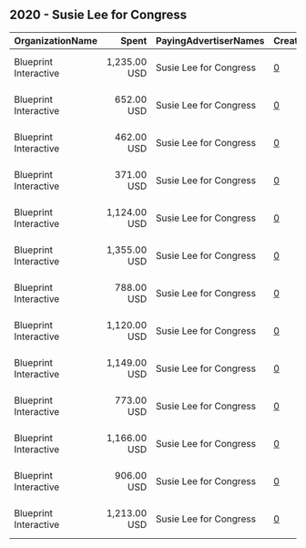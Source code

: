 ## 2020 - Susie Lee for Congress 
|OrganizationName|Spent|PayingAdvertiserNames|CreativeUrls|Impressions|Genders|AgeBrackets|CountryCodes|BillingAddresses|CandidateBallotInformation|
|:---|---:|:---|:---|---:|:---|:---|:---|:---|:---|
|Blueprint Interactive|1,235.00 USD|Susie Lee for Congress|[0](https://www.snap.com/political-ads/asset/aa6e2668e8ee428225719d23c96c19617fb1df4e716d3c13605db22bc0b491e6?mediaType=mp4)|203,141||18+|united states|"1730 Rhode Island Ave NW Suite 1014,Washington,20036,US"|Susie Lee for Congress|
|Blueprint Interactive|652.00 USD|Susie Lee for Congress|[0](https://www.snap.com/political-ads/asset/aa6e2668e8ee428225719d23c96c19617fb1df4e716d3c13605db22bc0b491e6?mediaType=mp4)|113,304|FEMALE|18-49|united states|"1730 Rhode Island Ave NW Suite 1014,Washington,20036,US"|Susie Lee for Congress|
|Blueprint Interactive|462.00 USD|Susie Lee for Congress|[0](https://www.snap.com/political-ads/asset/fee38f70059269ce9a1cecee5f55f407cfd78e7c6e49c3b48bab373c1a949dc6?mediaType=mp4)|85,158|FEMALE|18-49|united states|"1730 Rhode Island Ave NW Suite 1014,Washington,20036,US"|Susie Lee for Congress|
|Blueprint Interactive|371.00 USD|Susie Lee for Congress|[0](https://www.snap.com/political-ads/asset/fee38f70059269ce9a1cecee5f55f407cfd78e7c6e49c3b48bab373c1a949dc6?mediaType=mp4)|64,230||18+|united states|"1730 Rhode Island Ave NW Suite 1014,Washington,20036,US"|Susie Lee for Congress|
|Blueprint Interactive|1,124.00 USD|Susie Lee for Congress|[0](https://www.snap.com/political-ads/asset/354e4716acef1f5c9d1dc93693e5a1b3c8efc28a8204858c5c3edefc606f8f6f?mediaType=mp4)|212,635||18+|united states|"1730 Rhode Island Ave NW Suite 1014,Washington,20036,US"|Susie Lee for Congress|
|Blueprint Interactive|1,355.00 USD|Susie Lee for Congress|[0](https://www.snap.com/political-ads/asset/2e3f6d62a9492b64a4c7c6764ec2ead6fad855d2c696859f1dad68def1ffa889?mediaType=mp4)|253,255||18+|united states|"1730 Rhode Island Ave NW Suite 1014,Washington,20036,US"|Susie Lee for Congress|
|Blueprint Interactive|788.00 USD|Susie Lee for Congress|[0](https://www.snap.com/political-ads/asset/99128b8607c39ddfd689514e6e75fbe1489c4f655f88f400b3d3993f7e439301?mediaType=mp4)|137,509|FEMALE|18-49|united states|"1730 Rhode Island Ave NW Suite 1014,Washington,20036,US"|Susie Lee for Congress|
|Blueprint Interactive|1,120.00 USD|Susie Lee for Congress|[0](https://www.snap.com/political-ads/asset/1d03ff903f7fcd333bcb447b003742ba9377497b0fa51b8d18461aeb5ef28aa7?mediaType=mp4)|197,356||18+|united states|"1730 Rhode Island Ave NW Suite 1014,Washington,20036,US"|Susie Lee for Congress|
|Blueprint Interactive|1,149.00 USD|Susie Lee for Congress|[0](https://www.snap.com/political-ads/asset/b042373b9d35f4d5c9a3c64ec8f61736a28a966e15e017be74c450490a1934f2?mediaType=mp4)|236,195|FEMALE|18-49|united states|"1730 Rhode Island Ave NW Suite 1014,Washington,20036,US"|Susie Lee for Congress|
|Blueprint Interactive|773.00 USD|Susie Lee for Congress|[0](https://www.snap.com/political-ads/asset/354e4716acef1f5c9d1dc93693e5a1b3c8efc28a8204858c5c3edefc606f8f6f?mediaType=mp4)|147,583|FEMALE|18-49|united states|"1730 Rhode Island Ave NW Suite 1014,Washington,20036,US"|Susie Lee for Congress|
|Blueprint Interactive|1,166.00 USD|Susie Lee for Congress|[0](https://www.snap.com/political-ads/asset/b5af3fdbf9f47c4e3f598d3b0f518c079accb2bd8e5d3ba367737964edcc8631?mediaType=mp4)|192,651||18+|united states|"1730 Rhode Island Ave NW Suite 1014,Washington,20036,US"|Susie Lee for Congress|
|Blueprint Interactive|906.00 USD|Susie Lee for Congress|[0](https://www.snap.com/political-ads/asset/1d03ff903f7fcd333bcb447b003742ba9377497b0fa51b8d18461aeb5ef28aa7?mediaType=mp4)|162,165|FEMALE|18-49|united states|"1730 Rhode Island Ave NW Suite 1014,Washington,20036,US"|Susie Lee for Congress|
|Blueprint Interactive|1,213.00 USD|Susie Lee for Congress|[0](https://www.snap.com/political-ads/asset/b5af3fdbf9f47c4e3f598d3b0f518c079accb2bd8e5d3ba367737964edcc8631?mediaType=mp4)|196,988|FEMALE|18-49|united states|"1730 Rhode Island Ave NW Suite 1014,Washington,20036,US"|Susie Lee for Congress|
